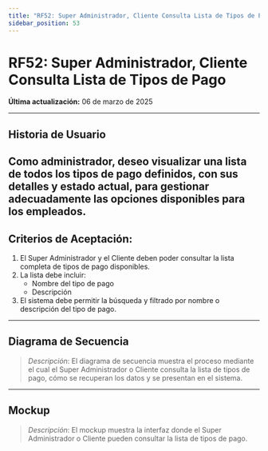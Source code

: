 ```yaml
---
title: "RF52: Super Administrador, Cliente Consulta Lista de Tipos de Pago"  
sidebar_position: 53
---
```


# RF52: Super Administrador, Cliente Consulta Lista de Tipos de Pago  

**Última actualización:** 06 de marzo de 2025  

---

## Historia de Usuario  
Como administrador, deseo visualizar una lista de todos los tipos de pago definidos, con sus detalles y estado actual, para gestionar adecuadamente las opciones disponibles para los empleados.
---

## **Criterios de Aceptación:**  

1. El Super Administrador y el Cliente deben poder consultar la lista completa de tipos de pago disponibles.  
2. La lista debe incluir:  
   - Nombre del tipo de pago  
   - Descripción  
3. El sistema debe permitir la búsqueda y filtrado por nombre o descripción del tipo de pago.  

---

## **Diagrama de Secuencia**  

> *Descripción*: El diagrama de secuencia muestra el proceso mediante el cual el Super Administrador o Cliente consulta la lista de tipos de pago, cómo se recuperan los datos y se presentan en el sistema.  

---

## **Mockup**  

> *Descripción*: El mockup muestra la interfaz donde el Super Administrador o Cliente pueden consultar la lista de tipos de pago.  
